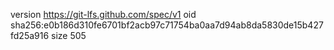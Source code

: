 version https://git-lfs.github.com/spec/v1
oid sha256:e0b186d310fe6701bf2acb97c71754ba0aa7d94ab8da5830de15b427fd25a916
size 505
